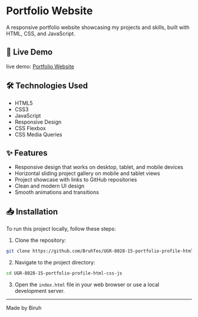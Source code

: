 # Portfolio Website

A responsive portfolio website showcasing my projects and skills, built with HTML, CSS, and JavaScript.

## 🔗 Live Demo

live demo: [Portfolio Website](https://bruhtes.github.io/UGR-8028-15-portfolio-profile-html-css-js/)

## 🛠️ Technologies Used

- HTML5
- CSS3
- JavaScript
- Responsive Design
- CSS Flexbox
- CSS Media Queries

## ✨ Features

- Responsive design that works on desktop, tablet, and mobile devices
- Horizontal sliding project gallery on mobile and tablet views
- Project showcase with links to GitHub repositories
- Clean and modern UI design
- Smooth animations and transitions

## 📥 Installation

To run this project locally, follow these steps:

1. Clone the repository:
```bash
git clone https://github.com/BruhTes/UGR-8028-15-portfolio-profile-html-css-js.git
```

2. Navigate to the project directory:
```bash
cd UGR-8028-15-portfolio-profile-html-css-js
```

3. Open the `index.html` file in your web browser or use a local development server.

---
Made by Biruh
